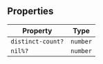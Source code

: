 ## Properties

| Property | Type |
| ------ | ------ |
| <a id="distinct-count"></a> `distinct-count?` | `number` |
| <a id="nil%"></a> `nil%?` | `number` |
